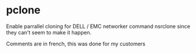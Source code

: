 # pclone
Enable parrallel cloning for DELL / EMC networker command nsrclone since they can't seem to make it happen.

Comments are in french, this was done for my customers


